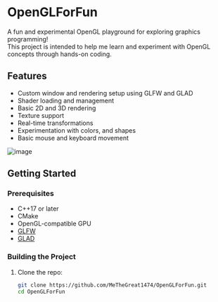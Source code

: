 # OpenGLForFun

A fun and experimental OpenGL playground for exploring graphics programming!  
This project is intended to help me learn and experiment with OpenGL concepts through hands-on coding.

## Features

- Custom window and rendering setup using GLFW and GLAD
- Shader loading and management
- Basic 2D and 3D rendering
- Texture support
- Real-time transformations
- Experimentation with colors, and shapes
- Basic mouse and keyboard movement

![image](https://github.com/user-attachments/assets/5b42efcc-2885-4979-843e-d0f2f48f410a)


## Getting Started

### Prerequisites

- C++17 or later
- CMake
- OpenGL-compatible GPU
- [GLFW](https://www.glfw.org/)
- [GLAD](https://glad.dav1d.de/)

### Building the Project

1. Clone the repo:
   ```bash
   git clone https://github.com/MeTheGreat1474/OpenGLForFun.git
   cd OpenGLForFun
